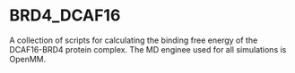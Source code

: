# BRD4_DCAF16
A collection of scripts for calculating the binding free energy of the DCAF16-BRD4 protein complex. The MD enginee used for all simulations is OpenMM.